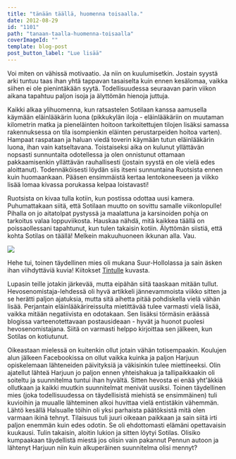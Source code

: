 ```yaml
---
title: "tänään täällä, huomenna toisaalla."
date: 2012-08-29
id: "1101"
path: "tanaan-taalla-huomenna-toisaalla"
coverImageId: ""
template: blog-post
post_button_label: "Lue lisää"
---
```


Voi miten on vähissä motivaatio. Ja niin on kuulumisetkin. Jostain syystä arki tuntuu taas ihan yhtä tappavan tasaiselta kuin ennen kesälomaa, vaikka siihen ei ole pienintäkään syytä. Todellisuudessa seuraavan parin viikon aikana tapahtuu paljon isoja ja älyttömän hienoja juttuja.

Kaikki alkaa ylihuomenna, kun ratsastelen Sotilaan kanssa aamusella käymään eläinlääkärin luona (pikkukylän iloja - eläinlääkäriin on muutaman kilometrin matka ja pieneläinten hoitoon tarkoitettujen tilojen lisäksi samassa rakennuksessa on tila isompienkin eläinten perustarpeiden hoitoa varten). Hampaat raspataan ja haluan viedä toverin käymään tutun eläinlääkärin luona, ihan vain katseltavana. Toistaiseksi aika on kulunut yllättävän nopsasti sunnuntaita odotellessa ja olen onnistunut ottamaan pakkaamisenkin yllättävän rauhallisesti (jostain syystä en ole vielä edes aloittanut). Todennäköisesti löydän siis itseni sunnuntaina Ruotsista ennen kuin huomaankaan. Pääsen ensimmäistä kertaa lentokoneeseen ja viikko lisää lomaa kivassa porukassa kelpaa loistavasti!

Ruotsista on kivaa tulla kotiin, kun postissa odottaa uusi kamera. Puhumattakaan siitä, että Sotilaan muutto on sovittu samalle viikonlopulle! Pihalla on jo aitatolpat pystyssä ja maalattuna ja karsinoiden pohja on tarkoitus valaa loppuviikosta. Hauskaa nähdä, mitä kaikkea täällä on poissaollessani tapahtunut, kun tulen takaisin kotiin. Älyttömän siistiä, että kohta Sotilas on täällä! Melkein makuuhuoneen ikkunan alla. Vau.

[![](/images/kuva+1880.jpg)](http://4.bp.blogspot.com/--4tyIVYxpd8/UD5VxDmF98I/AAAAAAAABEk/BLVmDg5gzMs/s1600/kuva+1880.jpg)

Hehe tui, toinen täydellinen mies oli mukana Suur-Hollolassa ja sain äsken ihan viihdyttäviä kuvia! Kiitokset [Tintulle](http://puskaponi.blogspot.fi/) kuvasta.

Lupasin teille jotakin järkevää, mutta eipähän siitä taaskaan mitään tullut. Hevosenomistaja-lehdessä oli hyvä artikkeli jännevammoista viikko sitten ja se herätti paljon ajatuksia, mutta sitä aihetta pitää pohdiskella vielä vähän lisää. Perjantain eläinlääkärireissulta mietittävää tulee varmasti vielä lisää, vaikka mitään negatiivista en odotakaan. Sen lisäksi törmäsin eräässä blogissa varteenotettavaan postausideaan - hyvät ja huonot puolesi hevosenomistajana. Siitä on varmasti helppo kirjoittaa sen jälkeen, kun Sotilas on kotiutunut.

Oikeastaan mielessä on kuitenkin ollut jotain vähän totisempaakin. Koulujen alun jälkeen Facebookissa on ollut vaikka kuinka ja paljon Harjuun opiskelemaan lähteneiden päivityksiä ja väkisinkin tulee miettineeksi. Olin ajatellut lähteä Harjuun jo paljon ennen yhteishakua ja tallipaikkaakin oli soiteltu ja suunnitelma tuntui ihan hyvältä. Sitten hevosta ei enää yht'äkkiä ollutkaan ja kaikki muutkin suunnitelmat menivät uusiksi. Toinen täydellinen mies (joka todellisuudessa on täydellisistä miehistä se ensimmäinen) tuli kuvioihin ja muualle lähteminen alkoi huvittaa vielä entistäkin vähemmän. Lähtö kesällä Halsualle töihin oli yksi parhaista päätöksistä mitä olen varmaan ikinä tehnyt. Tilaisuus tuli juuri oikeaan paikkaan ja sain siitä irti paljon enemmän kuin edes odotin. Se oli ehdottomasti elämäni opettavaisin kuukausi. Tulin takaisin, aloitin lukion ja sitten löytyi Sotilas. Olisiko kumpaakaan täydellistä miestä jos olisin vain pakannut Pennun autoon ja lähtenyt Harjuun niin kuin alkuperäinen suunnitelma olisi mennyt?
